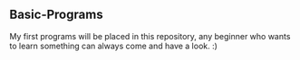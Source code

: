 ## Basic-Programs
My first programs will be placed in this repository, any beginner who wants to learn something can always come and have a look. :)
